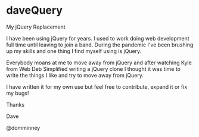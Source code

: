 # daveQuery
My jQuery Replacement

I have been using jQuery for years. I used to work doing web development full time until leaving to join a band.
During the pandemic I've been brushing up my skills and one thing I find myself using is jQuery.

Everybody moans at me to move away from jQuery and after watching Kyle from Web Deb Simplified writing a jQuery clone
I thought it was time to write the things I like and try to move away from jQuery.

I have written it for my own use but feel free to contribute, expand it or fix my bugs!

Thanks

Dave

@domminney
